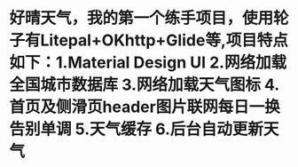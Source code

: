 # 好晴天气，我的第一个练手项目，使用轮子有Litepal+OKhttp+Glide等,项目特点如下：1.Material Design UI 2.网络加载全国城市数据库 3.网络加载天气图标 4.首页及侧滑页header图片联网每日一换 告别单调 5.天气缓存 6.后台自动更新天气
